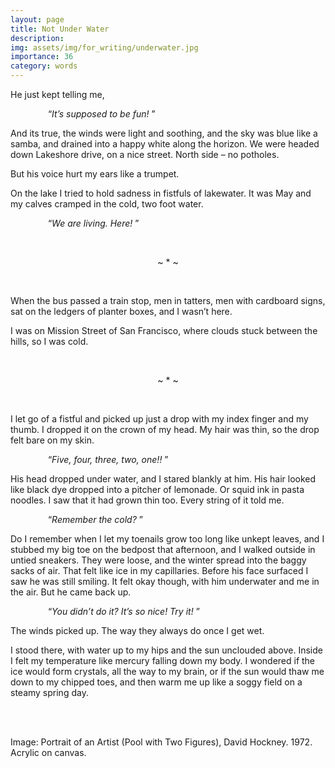 ```yaml
---
layout: page
title: Not Under Water
description: 
img: assets/img/for_writing/underwater.jpg
importance: 36
category: words
---
```


He just kept telling me,

&emsp;&emsp;&emsp;&emsp; “*It’s supposed to be fun!* ”

And its true, the winds were light and soothing, and the sky was blue like a samba, and drained into a happy white along the horizon. We were headed down Lakeshore drive, on a nice street. North side – no potholes. 

But his voice hurt my ears like a trumpet.

On the lake I tried to hold sadness in fistfuls of lakewater. It was May and my calves cramped in the cold, two foot water. 

&emsp;&emsp;&emsp;&emsp; “*We are living. Here!* ”

<br/>
<p><center>  ~ * ~  </center></p>
<br/>

When the bus passed a train stop, men in tatters, men with cardboard signs, sat on the ledgers of planter boxes, and I wasn’t here. 

I was on Mission Street of San Francisco, where clouds stuck between the hills, so I was cold. 

<br/>
<p><center>  ~ * ~  </center></p>
<br/>

I let go of a fistful and picked up just a drop with my index finger and my thumb. I dropped it on the crown of my head. My hair was thin, so the drop felt bare on my skin.

&emsp;&emsp;&emsp;&emsp; “*Five, four, three, two, one!!* ”

His head dropped under water, and I stared blankly at him. His hair looked like black dye dropped into a pitcher of lemonade. Or squid ink in pasta noodles. I saw that it had grown thin too. Every string of it told me.

&emsp;&emsp;&emsp;&emsp; “*Remember the cold?* ”

Do I remember when I let my toenails grow too long like unkept leaves, and I stubbed my big toe on the bedpost that afternoon, and I walked outside in untied sneakers. They were loose, and the winter spread into the baggy sacks of air. That felt like ice in my capillaries. Before his face surfaced I saw he was still smiling. It felt okay though, with him underwater and me in the air. But he came back up.

&emsp;&emsp;&emsp;&emsp; “*You didn’t do it? It’s so nice! Try it!* ”

The winds picked up. The way they always do once I get wet. 

I stood there, with water up to my hips and the sun unclouded above. Inside I felt my temperature like mercury falling down my body. I wondered if the ice would form crystals, all the way to my brain, or if the sun would thaw me down to my chipped toes, and then warm me up like a soggy field on a steamy spring day.


<br/><br/>

Image: Portrait of an Artist (Pool with Two Figures), David Hockney. 1972. Acrylic on canvas.